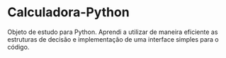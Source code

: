 # Calculadora-Python
Objeto de estudo para Python.
Aprendi a utilizar de maneira eficiente as estruturas de decisão e implementação de uma interface simples para o código.
